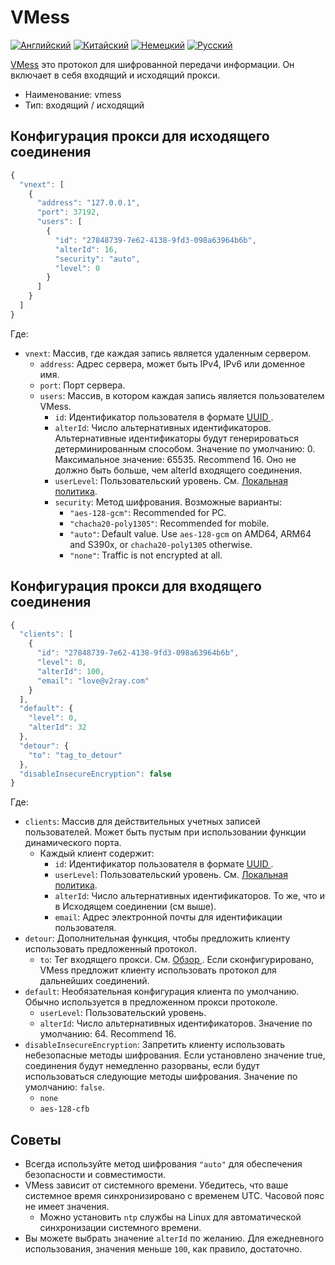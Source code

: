 # VMess

[![Английский](../../resources/english.svg)](https://www.v2ray.com/en/configuration/protocols/vmess.html) [![Китайский](../../resources/chinese.svg)](https://www.v2ray.com/chapter_02/protocols/vmess.html) [![Немецкий](../../resources/german.svg)](https://www.v2ray.com/de/configuration/protocols/vmess.html) [![Русский](../../resources/russian.svg)](https://www.v2ray.com/ru/configuration/protocols/vmess.html)

[VMess](https://www.v2ray.com/eng/protocols/vmess.html) это протокол для шифрованной передачи информации. Он включает в себя входящий и исходящий прокси.

* Наименование: vmess
* Тип: входящий / исходящий

## Конфигурация прокси для исходящего соединения

```javascript
{
  "vnext": [
    {
      "address": "127.0.0.1",
      "port": 37192,
      "users": [
        {
          "id": "27848739-7e62-4138-9fd3-098a63964b6b",
          "alterId": 16,
          "security": "auto",
          "level": 0
        }
      ]
    }
  ]
}
```

Где:

* `vnext`: Массив, где каждая запись является удаленным сервером. 
  * ` address `: Адрес сервера, может быть IPv4, IPv6 или доменное имя.
  * `port`: Порт сервера.
  * `users`: Массив, в котором каждая запись является пользователем VMess. 
    * ` id `: Идентификатор пользователя в формате [ UUID ](https://en.wikipedia.org/wiki/Universally_unique_identifier).
    * ` alterId `: Число альтернативных идентификаторов. Альтернативные идентификаторы будут генерироваться детерминированным способом. Значение по умолчанию: 0. Максимальное значение: 65535. Recommend 16. Оно не должно быть больше, чем alterId входящего соединения.
    * ` userLevel `: Пользовательский уровень. См. [Локальная политика](../policy.md).
    * `security`: Метод шифрования. Возможные варианты: 
      * `"aes-128-gcm"`: Recommended for PC.
      * `"chacha20-poly1305"`: Recommended for mobile.
      * `"auto"`: Default value. Use `aes-128-gcm` on AMD64, ARM64 and S390x, or `chacha20-poly1305` otherwise.
      * `"none"`: Traffic is not encrypted at all.

## Конфигурация прокси для входящего соединения

```javascript
{
  "clients": [
    {
      "id": "27848739-7e62-4138-9fd3-098a63964b6b",
      "level": 0,
      "alterId": 100,
      "email": "love@v2ray.com"
    }
  ],
  "default": {
    "level": 0,
    "alterId": 32
  },
  "detour": {
    "to": "tag_to_detour"
  },
  "disableInsecureEncryption": false
}
```

Где:

* `clients`: Массив для действительных учетных записей пользователей. Может быть пустым при использовании функции динамического порта. 
  * Каждый клиент содержит: 
    * ` id `: Идентификатор пользователя в формате [ UUID ](https://en.wikipedia.org/wiki/Universally_unique_identifier).
    * ` userLevel `: Пользовательский уровень. См. [Локальная политика](../policy.md).
    * ` alterId `: Число альтернативных идентификаторов. То же, что и в Исходящем соединении (см выше).
    * `email`: Адрес электронной почты для идентификации пользователя.
* `detour`: Дополнительная функция, чтобы предложить клиенту использовать предложенный протокол. 
  * ` to `: Тег входящего прокси. См. [ Обзор ](../protocols.md). Если сконфигурировано, VMess предложит клиенту использовать протокол для дальнейших соединений.
* `default`: Необязательная конфигурация клиента по умолчанию. Обычно используется в предложенном прокси протоколе. 
  * ` userLevel `: Пользовательский уровень.
  * ` alterId `: Число альтернативных идентификаторов. Значение по умолчанию: 64. Recommend 16.
* `disableInsecureEncryption`: Запретить клиенту использовать небезопасные методы шифрования. Если установлено значение true, соединения будут немедленно разорваны, если будут использоваться следующие методы шифрования. Значение по умолчанию: `false`. 
  * `none`
  * `aes-128-cfb`

## Советы

* Всегда используйте метод шифрования ` "auto" ` для обеспечения безопасности и совместимости.
* VMess зависит от системного времени. Убедитесь, что ваше системное время синхронизировано с временем UTC. Часовой пояс не имеет значения. 
  * Можно установить ` ntp ` службы на Linux для автоматической синхронизации системного времени.
* Вы можете выбрать значение `alterId` по желанию. Для ежедневного использования, значения меньше `100`, как правило, достаточно.